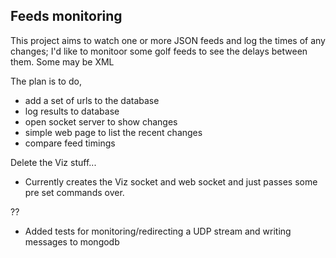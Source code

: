 ## Feeds monitoring

This project aims to watch one or more JSON feeds and log the times of any changes; I'd like to monitoor some golf feeds to see the delays between them. Some may be XML

The plan is to do, 
- add a set of urls to the database
- log results to database
- open socket server to show changes
- simple web page to list the recent changes
- compare feed timings

Delete the Viz stuff...
- Currently creates the Viz socket and web socket and just passes some pre set commands over.

??
- Added tests for monitoring/redirecting a UDP stream and writing messages to mongodb


